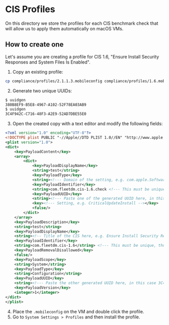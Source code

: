 # CIS Profiles

On this directory we store the profiles for each CIS benchmark check that will allow us to apply them automatically on macOS VMs.

## How to create one

Let's assume you are creating a profile for CIS 1.6, "Ensure Install Security Responses and System Files Is Enabled".

1. Copy an existing profile:
```sh
cp compliance/profiles/2.1.1.3.mobileconfig compliance/profiles/1.6.mobileconfig
```

2. Generate two unique UUIDs:
```sh
$ uuidgen
380B8EF9-B5E8-4967-A102-52F78EA03AB9
$ uuidgen
3C4F942C-C716-48F3-A2E9-52AD7DBE55E0
```

3. Open the created copy with a text editor and modify the following fields:
```xml
<?xml version="1.0" encoding="UTF-8"?>
<!DOCTYPE plist PUBLIC "-//Apple//DTD PLIST 1.0//EN" "http://www.apple.com/DTDs/PropertyList-1.0.dtd">
<plist version="1.0">
<dict>
	<key>PayloadContent</key>
	<array>
		<dict>
			<key>PayloadDisplayName</key>
			<string>test</string>
			<key>PayloadType</key>
			<string><!--- Domain of the setting, e.g. com.apple.SoftwareUpdate --></string>
			<key>PayloadIdentifier</key>
			<string>com.fleetdm.cis-1.6.check <!--- This must be unique and a sub domain of the main profile, thus we add the cis number at the end + ".check" --></string>
			<key>PayloadUUID</key>
			<string><!--- Paste one of the generated UUID here, in this case 380B8EF9-B5E8-4967-A102-52F78EA03AB9 --></string>
			<key><!--- Setting, e.g. CriticalUpdateInstall --></key>
			<false/>
		</dict>
	</array>
	<key>PayloadDescription</key>
	<string>test</string>
	<key>PayloadDisplayName</key>
	<string><!-- Title of the CIS here, e.g. Ensure Install Security Responses and System Files Is Enabled --></string>
	<key>PayloadIdentifier</key>
	<string>com.fleetdm.cis-1.6</string> <!--- This must be unique, thus we add the cis number at the end -->
	<key>PayloadRemovalDisallowed</key>
	<false/>
	<key>PayloadScope</key>
	<string>System</string>
	<key>PayloadType</key>
	<string>Configuration</string>
	<key>PayloadUUID</key>
	<string><!--- Paste the other generated UUID here, in this case 3C4F942C-C716-48F3-A2E9-52AD7DBE55E0 --></string>
	<key>PayloadVersion</key>
	<integer>1</integer>
</dict>
</plist>
```

4. Place the `.mobileconfig` on the VM and double click the profile.
5. Go to `System Settings > Profiles` and then install the profile.